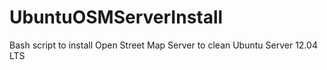 UbuntuOSMServerInstall
======================

Bash script to install Open Street Map Server to clean Ubuntu Server 12.04 LTS
